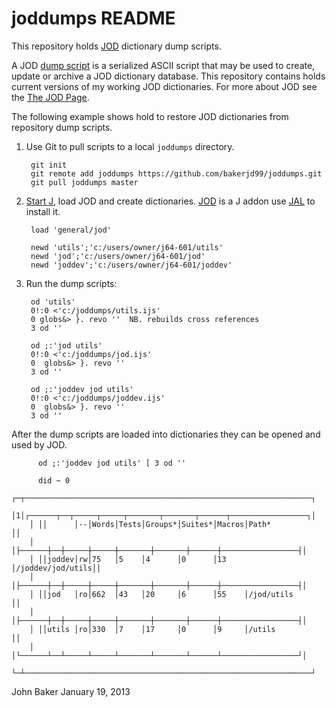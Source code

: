 ﻿joddumps README
===============

This repository holds [JOD](http://bakerjd99.wordpress.com/the-jod-page/) dictionary dump scripts. 

A JOD 
[dump script](https://docs.google.com/document/d/1lk6Ua6qqcphlL7PYXeYeAsEsax31kCn2C0Do87vzc1M/edit?hl=en_US&pli=1) 
is a serialized ASCII script that may be used to create, update or archive
a JOD dictionary database. This repository contains holds current versions of my working
JOD dictionaries. For more about JOD see the [The JOD Page](http://bakerjd99.wordpress.com/the-jod-page/).

The following example shows hold to restore JOD dictionaries from repository dump scripts.

1. Use Git to pull scripts to a local `joddumps` directory.

        git init
		git remote add joddumps https://github.com/bakerjd99/joddumps.git
		git pull joddumps master
		
2. [Start J](http://www.jsoftware.com/), load JOD and create dictionaries.
   [JOD](http://www.jsoftware.com/jwiki/Addons/general/jod) is a J addon use [JAL](http://www.jsoftware.com/jwiki/JAL) to install it.

        load 'general/jod'
		
        newd 'utils';'c:/users/owner/j64-601/utils'
        newd 'jod';'c:/users/owner/j64-601/jod'
        newd 'joddev';'c:/users/owner/j64-601/joddev'

3. Run the dump scripts:

        od 'utils'
        0!:0 <'c:/joddumps/utils.ijs'
        0 globs&> }. revo ''  NB. rebuilds cross references
        3 od ''

        od ;:'jod utils'
        0!:0 <'c:/joddumps/jod.ijs'
        0  globs&> }. revo '' 
        3 od ''

        od ;:'joddev jod utils'
        0!:0 <'c:/joddumps/joddev.ijs'
        0  globs&> }. revo '' 
        3 od ''
		
After the dump scripts are loaded into dictionaries they can be opened and used by JOD.

          od ;:'joddev jod utils' [ 3 od ''
	   
	      did ~ 0
        ┌─┬────────────────────────────────────────────────────────────────┐
        │1│┌──────┬──┬─────┬─────┬───────┬───────┬──────┬─────────────────┐│
        │ ││      │--│Words│Tests│Groups*│Suites*│Macros│Path*            ││
        │ │├──────┼──┼─────┼─────┼───────┼───────┼──────┼─────────────────┤│
        │ ││joddev│rw│75   │5    │4      │0      │13    │/joddev/jod/utils││
        │ │├──────┼──┼─────┼─────┼───────┼───────┼──────┼─────────────────┤│
        │ ││jod   │ro│662  │43   │20     │6      │55    │/jod/utils       ││
        │ │├──────┼──┼─────┼─────┼───────┼───────┼──────┼─────────────────┤│
        │ ││utils │ro│330  │7    │17     │0      │9     │/utils           ││
        │ │└──────┴──┴─────┴─────┴───────┴───────┴──────┴─────────────────┘│
        └─┴────────────────────────────────────────────────────────────────┘
     
John Baker
January 19, 2013

